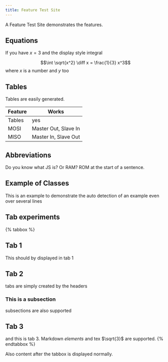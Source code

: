 ```yaml
---
title: Feature Test Site
---
```


A Feature Test Site demonstrates the features.

## Equations
If you have $x=3$ and the display style integral

$$\int \sqrt{x^2} \diff x = \frac{1}{3} x^3$$
where $x$ is a number and $y$ too

## Tables
Tables are easily generated.

| Feature | Works |
|------|---|
| Tables | yes |
| MOSI | Master Out, Slave In |
| MISO | Master In, Slave Out |


## Abbreviations
Do you know what JS is? Or RAM? ROM at the start of a sentence.


## Example of Classes
This is an example to demonstrate the auto detection of an example
even over several lines


## Tab experiments
{% tabbox %}
## Tab 1
This should by displayed in tab 1

## Tab 2
tabs are simply created by the headers

### This is a subsection
subsections are also supported

## Tab 3
and this is tab 3. Markdown *elements* and tex $\sqrt{3}$ are supported.
{% endtabbox %}

Also content after the tabbox is displayed normally.
